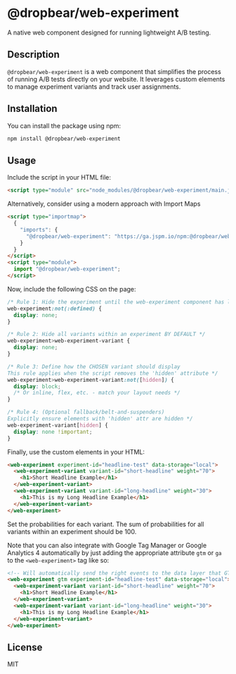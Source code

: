 # @dropbear/web-experiment

A native web component designed for running lightweight A/B testing.

## Description

`@dropbear/web-experiment` is a web component that simplifies the process of running A/B tests directly on your website. It leverages custom elements to manage experiment variants and track user assignments.

## Installation

You can install the package using npm:

```bash
npm install @dropbear/web-experiment
```

## Usage

Include the script in your HTML file:

```html
<script type="module" src="node_modules/@dropbear/web-experiment/main.js"></script>
```

Alternatively, consider using a modern approach with Import Maps

```html
<script type="importmap">
  {
    "imports": {
      "@dropbear/web-experiment": "https://ga.jspm.io/npm:@dropbear/web-experiment@0.1.0/main.js"
    }
  }
</script>
<script type="module">
  import "@dropbear/web-experiment";
</script>
```

Now, include the following CSS on the page:

```css
/* Rule 1: Hide the experiment until the web-experiment component has loaded */
web-experiment:not(:defined) {
  display: none;
}

/* Rule 2: Hide all variants within an experiment BY DEFAULT */
web-experiment>web-experiment-variant {
  display: none;
}

/* Rule 3: Define how the CHOSEN variant should display
This rule applies when the script removes the 'hidden' attribute */
web-experiment>web-experiment-variant:not([hidden]) {
  display: block;
  /* Or inline, flex, etc. - match your layout needs */
}

/* Rule 4: (Optional fallback/belt-and-suspenders)
Explicitly ensure elements with 'hidden' attr are hidden */
web-experiment-variant[hidden] {
  display: none !important;
}
```

Finally, use the custom elements in your HTML:

```html
<web-experiment experiment-id="headline-test" data-storage="local">
  <web-experiment-variant variant-id="short-headline" weight="70">
    <h1>Short Headline Example</h1>
  </web-experiment-variant>
  <web-experiment-variant variant-id="long-headline" weight="30">
    <h1>This is my Long Headline Example</h1>
  </web-experiment-variant>
</web-experiment>
```

Set the probabilities for each variant. The sum of probabilities for all variants within an experiment should be 100.

Note that you can also integrate with Google Tag Manager or Google Analytics 4 automatically by just adding the appropriate attribute `gtm` or `ga` to the `<web-experiment>` tag like so:

```html
<!-- Will automatically send the right events to the data layer that GTM expects -->
<web-experiment gtm experiment-id="headline-test" data-storage="local">
  <web-experiment-variant variant-id="short-headline" weight="70">
    <h1>Short Headline Example</h1>
  </web-experiment-variant>
  <web-experiment-variant variant-id="long-headline" weight="30">
    <h1>This is my Long Headline Example</h1>
  </web-experiment-variant>
</web-experiment>
```

## License

MIT
